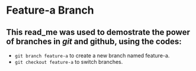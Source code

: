 # Feature-a Branch
## This read_me was used to demostrate the power of branches in *git* and **github**, using the codes:
+ `git branch feature-a` to create a new branch named feature-a.
+ `git checkout feature-a` to switch branches.
